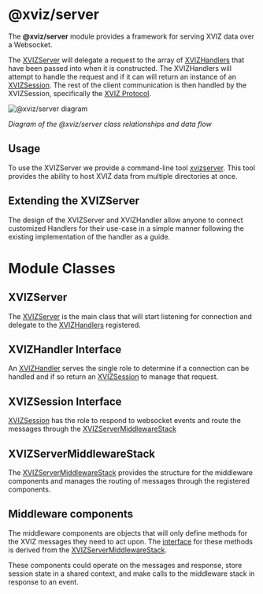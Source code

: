 # @xviz/server

The **@xviz/server** module provides a framework for serving XVIZ data over a Websocket.

The [XVIZServer](/docs/api-reference/server/xviz-server.md) will delegate a request to the array of
[XVIZHandlers](/docs/api-reference/server/overview-handler.md) that have been passed into when it is
constructed. The XVIZHandlers will attempt to handle the request and if it can will return an
instance of an [XVIZSession](/docs/api-reference/server/overview-session.md). The rest of the client
communication is then handled by the XVIZSession, specifically the
[XVIZ Protocol](/docs/protocol-schema/session-protocol.md).

![@xviz/server diagram](./images/xviz-server-block-diagram.svg)

_Diagram of the @xviz/server class relationships and data flow_

## Usage

To use the XVIZServer we provide a command-line tool
[xvizserver](/docs/api-reference/server/tools/xvizserver-tool.md). This tool provides the ability to
host XVIZ data from multiple directories at once.

## Extending the XVIZServer

The design of the XVIZServer and XVIZHandler allow anyone to connect customized Handlers for their
use-case in a simple manner following the existing implementation of the handler as a guide.

# Module Classes

## XVIZServer

The [XVIZServer](/docs/api-reference/server/xviz-server.md) is the main class that will start
listening for connection and delegate to the
[XVIZHandlers](/docs/api-reference/server/overview-handler.md) registered.

## XVIZHandler Interface

An [XVIZHandler](/docs/api-reference/server/overview-handler.md) serves the single role to determine
if a connection can be handled and if so return an
[XVIZSession](/docs/api-reference/server/overview-session.md) to manage that request.

## XVIZSession Interface

[XVIZSession](/docs/api-reference/server/overview-session.md) has the role to respond to websocket
events and route the messages through the
[XVIZServerMiddlewareStack](/docs/api-reference/server/xviz-server-middleware-stack.md)

## XVIZServerMiddlewareStack

The [XVIZServerMiddlewareStack](/docs/api-reference/server/xviz-server-middleware-stack.md) provides
the structure for the middleware components and manages the routing of messages through the
registered components.

## Middleware components

The middleware components are objects that will only define methods for the XVIZ messages they need
to act upon. The [interface](/docs/api-reference/server/overview-middleware.md) for these methods is
derived from the
[XVIZServerMiddlewareStack](/docs/api-reference/server/xviz-server-middleware-stack.md).

These components could operate on the messages and response, store session state in a shared
context, and make calls to the middleware stack in response to an event.

